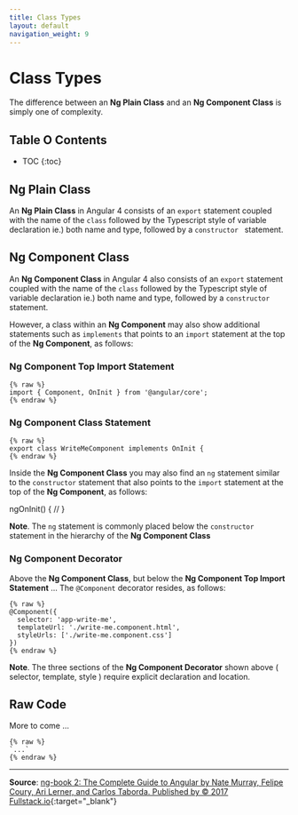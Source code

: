 ```yaml
---
title: Class Types
layout: default
navigation_weight: 9
---
```

# Class Types

The difference between an **Ng Plain Class** and an **Ng Component Class** is simply one of complexity.

## Table O Contents

- TOC
{:toc}

## Ng Plain Class

An **Ng Plain Class** in Angular 4 consists of an `export` statement coupled with the name of the `class` followed by the Typescript style of variable declaration ie.) both name and type, followed by a `constructor ` statement.

## Ng Component Class

An **Ng Component Class** in Angular 4 also consists of an `export` statement coupled with the name of the `class` followed by the Typescript style of variable declaration ie.) both name and type, followed by a `constructor ` statement.

However, a class within an **Ng Component** may also show additional statements such as `implements` that points to an `import` statement at the top of the **Ng Component**, as follows:

### Ng Component Top Import Statement

```liquid
{% raw %}
import { Component, OnInit } from '@angular/core';
{% endraw %}
```

### Ng Component Class Statement

```liquid
{% raw %}
export class WriteMeComponent implements OnInit {
{% endraw %}
```

Inside the **Ng Component Class** you may also find an `ng` statement similar to the `constructor` statement that also points to the `import` statement at the top of the **Ng Component**, as follows:

ngOnInit() {
    //
  }

**Note**. The `ng` statement is commonly placed below the `constructor` statement in the hierarchy of the **Ng Component Class**

### Ng Component Decorator

Above the **Ng Component Class**, but below the **Ng Component Top Import Statement** ... The `@Component` decorator resides, as follows:

```liquid
{% raw %}
@Component({
  selector: 'app-write-me',
  templateUrl: './write-me.component.html',
  styleUrls: ['./write-me.component.css']
})
{% endraw %}
```

**Note**. The three sections of the **Ng Component Decorator** shown above ( selector, template, style ) require explicit declaration and location.

## Raw Code

More to come ...

```liquid
{% raw %}
`...`
{% endraw %}
```

***

**Source**: [ng-book 2: The Complete Guide to Angular by Nate Murray, Felipe Coury, Ari Lerner, and Carlos Taborda. Published by © 2017 Fullstack.io](http://cowles.yale.edu/sites/default/files/files/pub/d20/d2069.pdf){:target="_blank"}